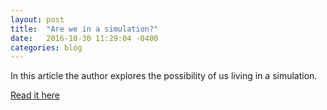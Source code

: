 ```yaml
---
layout: post
title:  "Are we in a simulation?"
date:   2016-10-30 11:29:04 -0400
categories: blog
---
```

In this article the author explores the possibility of us living in a simulation. 

[Read it here](http://www.simulation-argument.com/simulation.html)